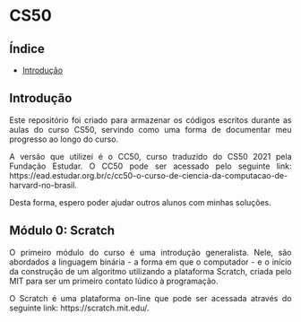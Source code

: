 # CS50
## Índice
- [Introdução](#Introdução)

  
## Introdução
<p align="justify">Este repositório foi criado para armazenar os códigos escritos durante as aulas do curso CS50, servindo como uma forma de documentar meu progresso ao longo do curso.</p>
<p align="justify">A versão que utilizei é o CC50, curso traduzido do CS50 2021 pela Fundação Estudar. O CC50 pode ser acessado pelo seguinte link: https://ead.estudar.org.br/c/cc50-o-curso-de-ciencia-da-computacao-de-harvard-no-brasil.</p>
<p align="justify">Desta forma, espero poder ajudar outros alunos com minhas soluções.</p>

## Módulo 0: Scratch
<p align="justify">O primeiro módulo do curso é uma introdução generalista. Nele, são abordados a linguagem binária - a forma em que o computador - e o início da construção de um algoritmo utilizando a plataforma Scratch, criada pelo MIT para ser um primeiro contato lúdico à programação.</p>
<p align="justify">O Scratch é uma plataforma on-line que pode ser acessada através do seguinte link: https://scratch.mit.edu/.</p>

